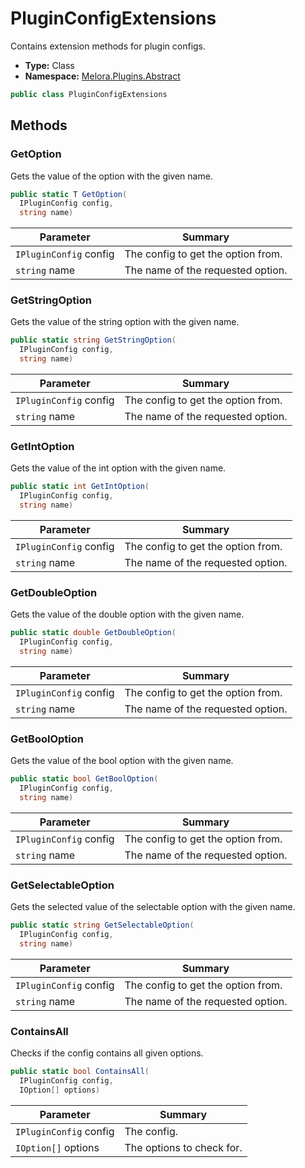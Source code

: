 ﻿# PluginConfigExtensions
Contains extension methods for plugin configs\.
- **Type:** Class
- **Namespace:** [Melora.Plugins.Abstract](/Melora/plugin-api-reference/Melora.Plugins/Abstract/)
```cs
public class PluginConfigExtensions
```




## Methods

### GetOption
Gets the value of the option with the given name\.
```cs
public static T GetOption(
  IPluginConfig config, 
  string name)
```
| Parameter | Summary |
| --------- | ------- |
| `IPluginConfig` config | The config to get the option from. |
| `string` name | The name of the requested option. |

### GetStringOption
Gets the value of the string option with the given name\.
```cs
public static string GetStringOption(
  IPluginConfig config, 
  string name)
```
| Parameter | Summary |
| --------- | ------- |
| `IPluginConfig` config | The config to get the option from. |
| `string` name | The name of the requested option. |

### GetIntOption
Gets the value of the int option with the given name\.
```cs
public static int GetIntOption(
  IPluginConfig config, 
  string name)
```
| Parameter | Summary |
| --------- | ------- |
| `IPluginConfig` config | The config to get the option from. |
| `string` name | The name of the requested option. |

### GetDoubleOption
Gets the value of the double option with the given name\.
```cs
public static double GetDoubleOption(
  IPluginConfig config, 
  string name)
```
| Parameter | Summary |
| --------- | ------- |
| `IPluginConfig` config | The config to get the option from. |
| `string` name | The name of the requested option. |

### GetBoolOption
Gets the value of the bool option with the given name\.
```cs
public static bool GetBoolOption(
  IPluginConfig config, 
  string name)
```
| Parameter | Summary |
| --------- | ------- |
| `IPluginConfig` config | The config to get the option from. |
| `string` name | The name of the requested option. |

### GetSelectableOption
Gets the selected value of the selectable option with the given name\.
```cs
public static string GetSelectableOption(
  IPluginConfig config, 
  string name)
```
| Parameter | Summary |
| --------- | ------- |
| `IPluginConfig` config | The config to get the option from. |
| `string` name | The name of the requested option. |

### ContainsAll
Checks if the config contains all given options\.
```cs
public static bool ContainsAll(
  IPluginConfig config, 
  IOption[] options)
```
| Parameter | Summary |
| --------- | ------- |
| `IPluginConfig` config | The config. |
| `IOption[]` options | The options to check for. |



